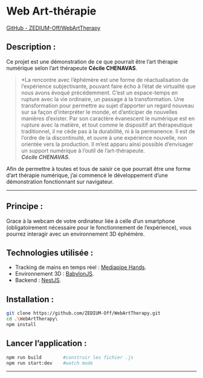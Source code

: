 # Web Art-thérapie

[GitHub - ZEDIUM-Off/WebArtTherapy](https://github.com/ZEDIUM-Off/WebArtTherapy)

## Description :

Ce projet est une démonstration de ce que pourrait être l’art thérapie numérique selon l’art thérapeute **Cécile CHENAVAS**.

> *La rencontre avec l’éphémère est une forme de réactualisation de l’expérience subjectivante, pouvant faire écho à l’état de virtualité que nous avons évoqué précédemment.
C’est un espace-temps en rupture avec la vie ordinaire, un passage à la transformation. Une transformation pour permettre au sujet d’apporter un regard nouveau sur sa façon d’interpréter le monde, et d’anticiper de nouvelles manières d’exister. Par son caractère évanescent le numérique est en rupture avec la matière, et tout comme le dispositif art thérapeutique traditionnel, il ne cède pas à la durabilité, ni à la permanence. Il est de l’ordre de la discontinuité, et ouvre à une expérience nouvelle, non orientée vers la production.
Il m’est apparu ainsi possible d’envisager un support numérique à l’outil de l’art-thérapeute.  
***Cécile CHENAVAS.***
> 

Afin de permettre à toutes et tous de saisir ce que pourrait être une forme d’art thérapie numérique, j’ai commencé le développement d’une démonstration fonctionnant sur navigateur.

---
## Principe :

Grace à la webcam de votre ordinateur liée à celle d’un smartphone (obligatoirement nécessaire pour le fonctionnement de l’expérience), vous pourrez interagir avec un environnement 3D éphémère.  

## Technologies utilisée :


- Tracking de mains en temps réel : [Mediapipe Hands](https://github.com/google/mediapipe).
- Environnement 3D : [BabylonJS](https://github.com/BabylonJS/Babylon.js).
- Backend : [NestJS](https://github.com/nestjs/nest).

## Installation :


```bash
git clone https://github.com/ZEDIUM-Off/WebArtTherapy.git
cd .\WebArtTherapy\
npm install
```

## Lancer l’application :


```bash
npm run build        #construir les fichier .js
npm run start:dev    #watch mode
```
---
